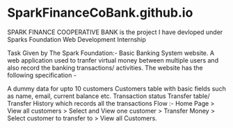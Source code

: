 # SparkFinanceCoBank.github.io
SPARK FINANCE COOPERATIVE BANK is the project I have devloped under Sparks Foundation Web Development Internship 

Task Given by The Spark Foundation:-
Basic Banking System website. A web application used to tranfer virtual money between multiple users and also record the banking transactions/ activities.
The website has the following specification -

A dummy data for upto 10 customers
Customers table with basic fields such as name, email, current balance etc.
Transaction status
Transfer table/ Transfer History which records all the transactions
Flow :- Home Page > View all customers > Select and View one customer > Transfer Money > Select customer to transfer to > View all Customers.

